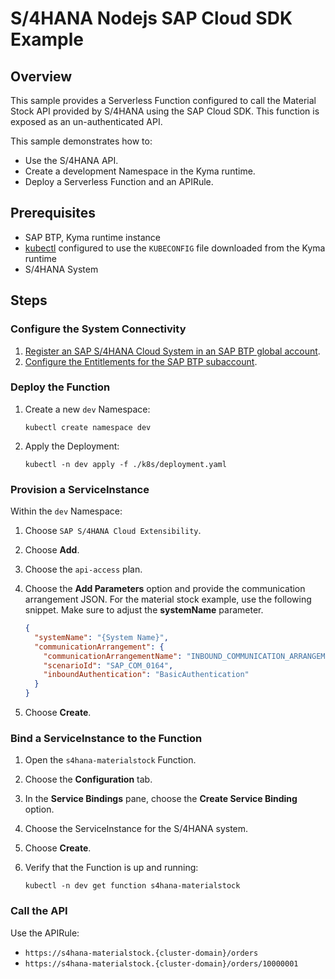 # S/4HANA Nodejs SAP Cloud SDK Example

## Overview

This sample provides a Serverless Function configured to call the Material Stock API provided by S/4HANA using the SAP Cloud SDK. This function is exposed as an un-authenticated API.

This sample demonstrates how to:

- Use the S/4HANA API.
- Create a development Namespace in the Kyma runtime.
- Deploy a Serverless Function and an APIRule.

## Prerequisites

- SAP BTP, Kyma runtime instance
- [kubectl](https://kubernetes.io/docs/tasks/tools/install-kubectl/) configured to use the `KUBECONFIG` file downloaded from the Kyma runtime
- S/4HANA System

## Steps

### Configure the System Connectivity

1. [Register an SAP S/4HANA Cloud System in an SAP BTP global account](https://help.sap.com/viewer/65de2977205c403bbc107264b8eccf4b/Cloud/en-US/28171b629f3549af8c1d66d7c8de5e18.html).
2. [Configure the Entitlements for the SAP BTP subaccount](https://help.sap.com/viewer/65de2977205c403bbc107264b8eccf4b/Cloud/en-US/65ad330d11ac49a196948aa8db6470fb.html).

### Deploy the Function

1. Create a new `dev` Namespace:

    ```shell
    kubectl create namespace dev
    ```

2. Apply the Deployment:

    ```shell
    kubectl -n dev apply -f ./k8s/deployment.yaml
    ```

### Provision a ServiceInstance

Within the `dev` Namespace:

1. Choose `SAP S/4HANA Cloud Extensibility`.
2. Choose **Add**.
3. Choose the `api-access` plan.
4. Choose the **Add Parameters** option and provide the communication arrangement JSON. For the material stock example, use the following snippet. Make sure to adjust the **systemName** parameter.  

    ```json
    {
      "systemName": "{System Name}",
      "communicationArrangement": {
        "communicationArrangementName": "INBOUND_COMMUNICATION_ARRANGEMENT",
        "scenarioId": "SAP_COM_0164",
        "inboundAuthentication": "BasicAuthentication"
      }
    }
    ```

5. Choose **Create**.

### Bind a ServiceInstance to the Function

1. Open the `s4hana-materialstock` Function.
2. Choose the **Configuration** tab.
3. In the **Service Bindings** pane, choose the **Create Service Binding** option.
4. Choose the ServiceInstance for the S/4HANA system.
5. Choose **Create**.
6. Verify that the Function is up and running:

    ```shell
    kubectl -n dev get function s4hana-materialstock
    ```

### Call the API

Use the APIRule:

- `https://s4hana-materialstock.{cluster-domain}/orders`
- `https://s4hana-materialstock.{cluster-domain}/orders/10000001`
